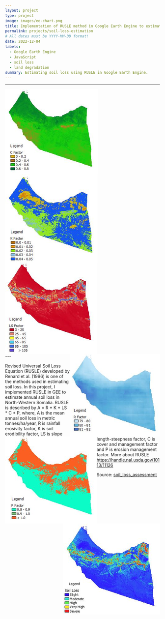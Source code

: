```yaml
---
layout: project
type: project
image: images/ee-chart.png
title: Implementation of RUSLE method in Google Earth Engine to estimate soil loss
permalink: projects/soil-loss-estimation
# All dates must be YYYY-MM-DD format!
date: 2022-12-04
labels:
  - Google Earth Engine
  - JavaScript
  - soil loss
  - land degradation
summary: Estimating soil loss using RUSLE in Google Earth Engine.
---
```

---
<div class="ui small rounded images">
  <img align="left" class="ui image" src="../images/C.JPG">
</div>
<div class="ui small rounded images">
  <img align="middle" class="ui image" src="../images/K.JPG">
</div>
<div class="ui small rounded images">
  <img align="middle" class="ui image" src="../images/LS.JPG">
</div>
<div class="ui small rounded images">
  <img align="right" class="ui image" src="../images/R.JPG">
</div>
<div class="ui small rounded images">
  <img align="left" class="ui image" src="../images/P.JPG">
</div>
<div class="ui small rounded images">
  <img align="right" class="ui image" src="../images/annual_soil_loss.JPG">
</div>
---

Revised Universal Soil Loss Equation (RUSLE) developed by Renard et al. (1996) is one of the methods used in estimating soil loss. In this project, I implemented RUSLE in GEE to estimate annual soil loss in North-Western Somalia. RUSLE is described by A = R * K * LS * C * P, where, A is the mean annual soil loss in metric tonnes/ha/year, R is rainfall erosivity factor, K is soil erodibility factor, LS is slope length-steepness factor, C is cover and management factor and P is erosion management factor. More about RUSLE https://handle.nal.usda.gov/10113/11126

Source: <a href="https://github.com/japhethkimeu/soil_loss_estimation"><i class="large github icon "></i>soil_loss_assessment</a>

